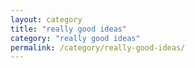 ```yaml
---
layout: category
title: "really good ideas"
category: "really good ideas"
permalink: /category/really-good-ideas/
---
```

